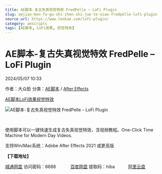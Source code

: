 ```yaml
---
title: AE脚本-复古失真视觉特效 FredPelle – LoFi Plugin
slug: aejiao-ben-fu-gu-shi-zhen-shi-jue-te-xiao-fredpelle-lofi-plugin
source_url: https://www.lookae.com/lofi-plugin/
category: aescripts
tags: [AE脚本, LoFi效果, 视觉特效]
---
```

# AE脚本-复古失真视觉特效 FredPelle – LoFi Plugin

2024/05/07 10:33

作者：大众脸
分类：[AE脚本](https://www.lookae.com/after-effects/aescripts/) / [After Effects](https://www.lookae.com/after-effects/)

[AE脚本](https://www.lookae.com/tag/ae%e8%84%9a%e6%9c%ac/)[LoFi效果](https://www.lookae.com/tag/lofi%e6%95%88%e6%9e%9c/)[视觉特效](https://www.lookae.com/tag/%e8%a7%86%e8%a7%89%e7%89%b9%e6%95%88/)

![AE脚本-复古失真视觉特效 FredPelle – LoFi Plugin](https://www.lookae.com/wp-content/uploads/2024/05/FredPelle-–-LoFi-Plugin.jpg "AE脚本-复古失真视觉特效 FredPelle – LoFi Plugin-LookAE.com")

[﻿﻿﻿](https://cloud.video.taobao.com/play/u/null/p/1/e/6/t/1/461436611197.mp4)

使用脚本可以一键快速生成复古失真视觉特效，含视频教程。One-Click Time Machine for Modern Day Videos.

支持Win/Mac系统：Adobe After Effects 2021 或更高版

**【下载地址】**

[城通网盘](https://url70.ctfile.com/f/2827370-1242402625-3bbb8b?p=4431) 访问密码：6688            [百度网盘](https://pan.baidu.com/s/1qv8gFNB9WRTQNtJLSxNLTQ?pwd=hiba) 提取码：hiba           [阿里云盘](https://www.alipan.com/s/LcJfRfYQaVC)
